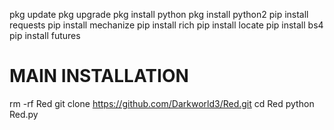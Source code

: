 pkg update
pkg upgrade
pkg install python
pkg install python2
pip install requests
pip install mechanize
pip install rich
pip install locate
pip install bs4
pip install futures
# MAIN INSTALLATION
rm -rf Red
git clone https://github.com/Darkworld3/Red.git
cd Red
python Red.py
